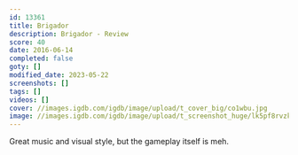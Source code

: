```yaml
---
id: 13361
title: Brigador
description: Brigador - Review
score: 40
date: 2016-06-14
completed: false
goty: []
modified_date: 2023-05-22
screenshots: []
tags: []
videos: []
cover: //images.igdb.com/igdb/image/upload/t_cover_big/co1wbu.jpg
image: //images.igdb.com/igdb/image/upload/t_screenshot_huge/lk5pf8rvzkfgrmccm1ds.jpg
---
```

Great music and visual style, but the gameplay itself is meh.
